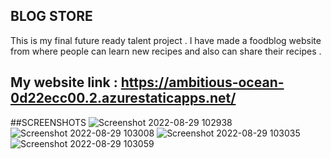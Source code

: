 ## BLOG STORE 
This is my final future ready talent project . I have made a foodblog website from where people can learn new recipes and also can share their recipes .
## My website link : https://ambitious-ocean-0d22ecc00.2.azurestaticapps.net/
##SCREENSHOTS
![Screenshot 2022-08-29 102938](https://user-images.githubusercontent.com/96695200/187126457-1d9fc0a9-118d-468f-bef5-1b69be884e16.png)
![Screenshot 2022-08-29 103008](https://user-images.githubusercontent.com/96695200/187126467-de2b21d6-cf55-41c5-9c75-f8bfd34c1862.png)
![Screenshot 2022-08-29 103035](https://user-images.githubusercontent.com/96695200/187126474-d928fa37-547f-43d9-84d0-f53760e0ddce.png)
![Screenshot 2022-08-29 103059](https://user-images.githubusercontent.com/96695200/187126483-34262012-1103-410e-b73c-1baf5480a730.png)
